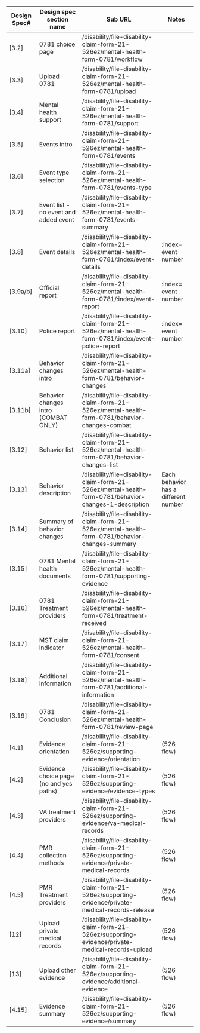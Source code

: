 

| Design Spec# | Design spec section name                | Sub URL                                                                                                | Notes                                |
| ------------ | --------------------------------------- | ------------------------------------------------------------------------------------------------------ | ------------------------------------ |
| [3.2]        | 0781 choice page                        | /disability/file-disability-claim-form-21-526ez/mental-health-form-0781/workflow                       |                                      |
| [3.3]        | Upload 0781                             | /disability/file-disability-claim-form-21-526ez/mental-health-form-0781/upload                         |                                      |
| [3.4]        | Mental health support                   | /disability/file-disability-claim-form-21-526ez/mental-health-form-0781/support                        |                                      |
| [3.5]        | Events intro                            | /disability/file-disability-claim-form-21-526ez/mental-health-form-0781/events                         |                                      |
| [3.6]        | Event type selection                    | /disability/file-disability-claim-form-21-526ez/mental-health-form-0781/events-type                    |                                      |
| [3.7]        | Event list - no event and added event   | /disability/file-disability-claim-form-21-526ez/mental-health-form-0781/events-summary                 |                                      |
| [3.8]        | Event details                           | /disability/file-disability-claim-form-21-526ez/mental-health-form-0781/:index/event-details           | :index= event number                 |
| [3.9a/b]     | Official report                         | /disability/file-disability-claim-form-21-526ez/mental-health-form-0781/:index/event-report            | :index= event number                 |
| [3.10]       | Police report                           | /disability/file-disability-claim-form-21-526ez/mental-health-form-0781/:index/event-police-report     | :index= event number                 |
| [3.11a]      | Behavior changes intro                  | /disability/file-disability-claim-form-21-526ez/mental-health-form-0781/behavior-changes               |                                      |
| [3.11b]      | Behavior changes intro (COMBAT ONLY)    | /disability/file-disability-claim-form-21-526ez/mental-health-form-0781/behavior-changes-combat        |                                      |
| [3.12]       | Behavior list                           | /disability/file-disability-claim-form-21-526ez/mental-health-form-0781/behavior-changes-list          |                                      |
| [3.13]       | Behavior description                    | /disability/file-disability-claim-form-21-526ez/mental-health-form-0781/behavior-changes-1-description | Each behavior has a different number |
| [3.14]       | Summary of behavior changes             | /disability/file-disability-claim-form-21-526ez/mental-health-form-0781/behavior-changes-summary       |                                      |
| [3.15]       | 0781 Mental health documents            | /disability/file-disability-claim-form-21-526ez/mental-health-form-0781/supporting-evidence            |                                      |
| [3.16]       | 0781 Treatment providers                | /disability/file-disability-claim-form-21-526ez/mental-health-form-0781/treatment-received             |                                      |
| [3.17]       | MST claim indicator                     | /disability/file-disability-claim-form-21-526ez/mental-health-form-0781/consent                        |                                      |
| [3.18]       | Additional information                  | /disability/file-disability-claim-form-21-526ez/mental-health-form-0781/additional-information         |                                      |
| [3.19]       | 0781 Conclusion                         | /disability/file-disability-claim-form-21-526ez/mental-health-form-0781/review-page                    |                                      |
| [4.1]        | Evidence orientation                    | /disability/file-disability-claim-form-21-526ez/supporting-evidence/orientation                        | (526 flow)                           |
| [4.2]        | Evidence choice page (no and yes paths) | /disability/file-disability-claim-form-21-526ez/supporting-evidence/evidence-types                     | (526 flow)                           |
| [4.3]        | VA treatment providers                  | /disability/file-disability-claim-form-21-526ez/supporting-evidence/va-medical-records                 | (526 flow)                           |
| [4.4]        | PMR collection methods                  | /disability/file-disability-claim-form-21-526ez/supporting-evidence/private-medical-records            | (526 flow)                           |
| [4.5]        | PMR Treatment providers                 | /disability/file-disability-claim-form-21-526ez/supporting-evidence/private-medical-records-release    | (526 flow)                           |
| [12]         | Upload private medical records          | /disability/file-disability-claim-form-21-526ez/supporting-evidence/private-medical-records-upload     | (526 flow)                           |
| [13]         | Upload other evidence                   | /disability/file-disability-claim-form-21-526ez/supporting-evidence/additional-evidence                | (526 flow)                           |
| [4.15]       | Evidence summary                        | /disability/file-disability-claim-form-21-526ez/supporting-evidence/summary                            | (526 flow)                           |
